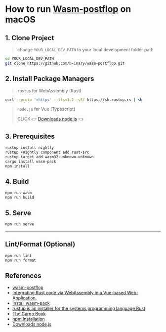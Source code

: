 # How to run [Wasm-postflop](https://github.com/b-inary/wasm-postflop) on macOS

## 1. Clone Project

> change `YOUR_LOCAL_DEV_PATH` to your local development folder path

```bash
cd YOUR_LOCAL_DEV_PATH
git clone https://github.com/b-inary/wasm-postflop.git
```

## 2. Install Package Managers

> `rustup` for WebAssembly (Rust)

```bash
curl --proto '=https' --tlsv1.2 -sSf https://sh.rustup.rs | sh
```

> `node.js` for Vue (Typescript)
> 
> CLICK 👉 [Downloads node.js](https://nodejs.org/en/download) 👈

## 3. Prerequisites

```bash
rustup install nightly
rustup +nightly component add rust-src
rustup target add wasm32-unknown-unknown
cargo install wasm-pack
npm install
```

## 4. Build

```bash
npm run wasm
npm run build
```

## 5. Serve

```bash
npm run serve
```

---

## Lint/Format (Optional)

```bash
npm run lint
npm run format
```

## References

- [wasm-postflop](https://github.com/b-inary/wasm-postflop)
- [Integrating Rust code via WebAssembly in a Vue-based Web-Application.](https://applied-math-coding.medium.com/integrating-rust-code-via-webassembly-in-a-vue-based-web-application-f60d9cf4b1e3)
- [Install wasm-pack](https://rustwasm.github.io/wasm-pack/installer/)
- [rustup is an installer for
the systems programming language Rust](https://rustup.rs/)
- [The Cargo Book](https://doc.rust-lang.org/cargo/getting-started/installation.html)
- [npm Installation](https://npm.io/installation)
- [Downloads node.js](https://nodejs.org/en/download)
